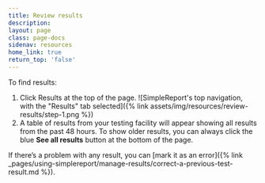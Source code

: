 ```yaml
---
title: Review results
description:
layout: page
class: page-docs
sidenav: resources
home_link: true
return_top: 'false'
---
```


To find results:
1. Click Results at the top of the page.
![SimpleReport's top navigation, with the "Results" tab selected]({% link assets/img/resources/review-results/step-1.png %})
2. A table of results from your testing facility will appear showing all results from the past 48 hours. To show older results, you can always click the blue **See all results** button at the bottom of the page.

If there’s a problem with any result, you can [mark it as an error]({% link _pages/using-simplereport/manage-results/correct-a-previous-test-result.md %}).

